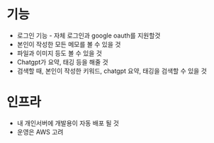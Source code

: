 # 기능
- 로그인 기능 - 자체 로그인과 google oauth를 지원할것
- 본인이 작성한 모든 메모를 볼 수 있을 것
- 파일과 이미지 등도 볼 수 있을 것
- Chatgpt가 요약, 태깅 등을 해줄 것
- 검색할 때, 본인이 작성한 키워드, chatgpt 요약, 태깅을 검색할 수 있을 것


# 인프라
- 내 개인서버에 개발용이 자동 배포 될 것
- 운영은 AWS 고려
